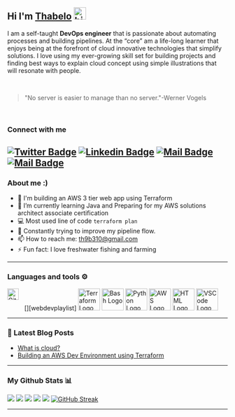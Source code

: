 ## Hi I'm [Thabelo](https://hashnode.com/@Thab310) <img src="https://user-images.githubusercontent.com/1303154/88677602-1635ba80-d120-11ea-84d8-d263ba5fc3c0.gif" width="28px" height="28px" alt="hi">


I am a self-taught **DevOps engineer** that is passionate about automating processes and building pipelines. At the “core” am a life-long learner that enjoys being at the forefront of cloud innovative technologies that simplify solutions. I love using my ever-growing skill set for building projects and finding best ways to explain cloud concept using simple illustrations that will resonate with people.

<br>

> "No server is easier to manage than  no server."-Werner Vogels

<br>

### Connect with me  
[![Twitter Badge](https://img.shields.io/badge/-@Thab31o-1ca0f1?style=flat&labelColor=1ca0f1&logo=twitter&logoColor=white&link=https://twitter.com/Thab31o)](https://twitter.com/Thab31o)
[![Linkedin Badge](https://img.shields.io/badge/-Thabelo-0e76a8?style=flat&labelColor=0e76a8&logo=linkedin&logoColor=white)](https://www.linkedin.com/in/thabelo-ramabualana/) [![Mail Badge](https://img.shields.io/badge/-@thab31o-e84393?style=flat&labelColor=e84393&logo=instagram&logoColor=white)](https://instagram.com/thab31o) [![Mail Badge](https://img.shields.io/badge/-Th9b310@gmail.com-c0392b?style=flat&labelColor=c0392b&logo=gmail&logoColor=white)](mailto:th9b310@gmail.com)
---

### About me :)
- 🔭 I'm  building an AWS 3 tier web app using Terraform
- 🌱 I’m currently learning Java and Preparing for my AWS solutions architect associate certification
- :computer: Most used line of code `terraform plan`
- 🤔 Constantly trying to improve my pipeline flow.
- 📫 How to reach me: th9b310@gmail.com
- ⚡ Fun fact: I love freshwater fishing and farming
---

### Languages and tools ⚙️
<!-- For more icons please follow  https://github.com/MikeCodesDotNET/ColoredBadges -->
<p>
[<img align="left" alt="Git" width="26px" src="https://cdn.jsdelivr.net/gh/devicons/devicon/icons/git/git-original.svg" style="padding-right:10px;" />][webdevplaylist]
<img src="https://user-images.githubusercontent.com/25181517/183345121-36788a6e-5462-424a-be67-af1ebeda79a2.png" alt="Terraform Logo" width="50" height="50"/>
<img src="https://cdn.worldvectorlogo.com/logos/bash-1.svg" alt="Bash Logo" width="50" height="50"/> <img src="https://cdn.worldvectorlogo.com/logos/python-5.svg" alt="Python Logo" width="50" height="50"/> <img src="https://cdn.worldvectorlogo.com/logos/aws-2.svg" alt="AWS Logo" width="50" height="50"/>  <img src="https://www.svgrepo.com/show/303205/html-5-logo.svg" alt="HTML Logo" width="50" height="50"/>  <img src="https://cdn.worldvectorlogo.com/logos/visual-studio-code-1.svg" alt="VSCode Logo" width="50" height="50"/> 
</p>

---

### 📕 Latest Blog Posts
<!-- BLOG-POST-LIST:START -->
- [What is cloud?](https://blog.thabeloramabulana.com/what-is-cloud)
- [Building an AWS Dev Environment using Terraform](https://blog.thabeloramabulana.com/building-an-aws-development-environment-using-terraform)
<!-- BLOG-POST-LIST:END-->
---
### My Github Stats 📊

![](http://github-profile-summary-cards.vercel.app/api/cards/profile-details?username=Thab310&theme=github_dark)
![](http://github-profile-summary-cards.vercel.app/api/cards/repos-per-language?username=Thab310&theme=github_dark)
![](http://github-profile-summary-cards.vercel.app/api/cards/most-commit-language?username=Thab310&theme=github_dark)
![](http://github-profile-summary-cards.vercel.app/api/cards/stats?username=Thab310&theme=github_dark)
![](http://github-profile-summary-cards.vercel.app/api/cards/productive-time?username=Thab310&theme=github_dark&utcOffset=8)
[![GitHub Streak](https://streak-stats.demolab.com?user=Thab310&theme=dark)](https://git.io/streak-stats)


---


